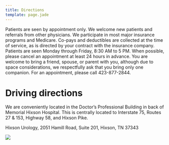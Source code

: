 ```yaml
---
title: Directions
template: page.jade
---
```


Patients are seen by appointment only. We welcome new patients and referrals
from other physicians. We participate in most major insurance programs and
Medicare. Co-pays and deductibles are collected at the time of service, as is
directed by your contract with the insurance company. Patients are seen Monday
through Friday, 8:30 AM to 5 PM. When possible, please cancel an appointment at
least 24 hours in advance. You are welcome to bring a friend, spouse, or parent
with you, although due to space considerations, we respectfully ask that you
bring only one companion. For an appointment, please call 423-877-2844.

Driving directions
==================

We are conveniently located in the Doctor’s Professional Building in back of
Memorial Hixson Hospital. This is centrally located to Interstate 75, Routes
27 & 153, Highway 58, and Hixson Pike.

Hixson Urology, 2051 Hamill Road, Suite 201, Hixson, TN 37343

<img class="map" src="http://maps.googleapis.com/maps/api/staticmap?center=2051%20Hamill%20Road,%20Suite%20201,%20Hixson,%20TN%2037343&size=600x300&sensor=false&scale=2" />

